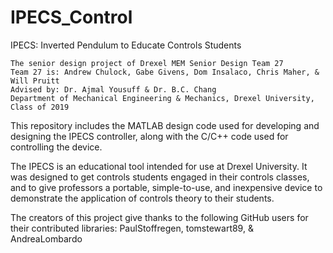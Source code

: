 # IPECS_Control

IPECS: Inverted Pendulum to Educate Controls Students 

	The senior design project of Drexel MEM Senior Design Team 27
	Team 27 is: Andrew Chulock, Gabe Givens, Dom Insalaco, Chris Maher, & Will Pruitt
	Advised by: Dr. Ajmal Yousuff & Dr. B.C. Chang
	Department of Mechanical Engineering & Mechanics, Drexel University, Class of 2019

This repository includes the MATLAB design code used for developing and designing the IPECS controller, along with the C/C++ code used for controlling the device.

The IPECS is an educational tool intended for use at Drexel University. It was designed to get controls students engaged in their controls classes, and to give professors a portable, simple-to-use, and inexpensive device to demonstrate the application of controls theory to their students.

The creators of this project give thanks to the following GitHub users for their contributed libraries:
PaulStoffregen, tomstewart89, & AndreaLombardo
